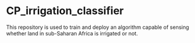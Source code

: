 # CP_irrigation_classifier
This repository is used to train and deploy an algorithm capable of sensing whether land in sub-Saharan Africa is irrigated or not. 
